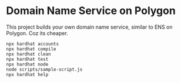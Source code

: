 # Domain Name Service on Polygon

This project builds your own domain name service, similar to ENS on Polygon. Coz its cheaper.

```shell
npx hardhat accounts
npx hardhat compile
npx hardhat clean
npx hardhat test
npx hardhat node
node scripts/sample-script.js
npx hardhat help
```
